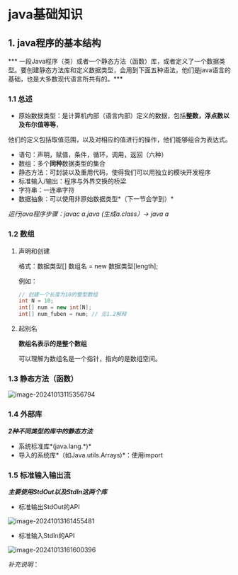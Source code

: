 # java基础知识

## 1. java程序的基本结构

***	一段Java程序（类）或者一个静态方法（函数）库，或者定义了一个数据类型。要创建静态方法库和定义数据类型，会用到下面五种语法，他们是java语言的基础，也是大多数现代语言所共有的。***

### 1.1 总述

- 原始数据类型：是计算机内部（语言内部）定义的数据，包括**整数，浮点数以及布尔值等等**，

他们的定义包括取值范围，以及对相应的值进行的操作，他们能够组合为表达式。

- 语句：声明，赋值，条件，循环，调用，返回（六种）
- 数组：多个**同种**数据类型的集合
- 静态方法：可封装以及重用代码，使得我们可以用独立的模块开发程序
- 标准输入/输出：程序与外界交换的桥梁
- 字符串：一连串字符
- 数据抽象：可以使用非原始数据类型*（下一节会学到）*

*运行java程序步骤：javac a.java (生成a.class）-> java a*

### 1.2 数组

1. 声明和创建

   格式：数据类型[] 数组名 = new 数据类型[length];

   例如：

   ```java
   // 创建一个长度为10的整型数组
   int N = 10;
   int[] num = new int[N];
   int[] num_fuben = num; // 见1.2解释
   ```

   

2. 起别名

   **数组名表示的是整个数组**

   可以理解为数组名是一个指针，指向的是数组空间。

### 1.3 静态方法（函数）

![image-20241013115356794](C:\Users\dgzsz\AppData\Roaming\Typora\typora-user-images\image-20241013115356794.png)

### 1.4 外部库

***2种不同类型的库中的静态方法***

- 系统标准库*(java.lang.\*)*
- 导入的系统库*（如Java.utils.Arrays)*：使用import

### 1.5 标准输入输出流

***主要使用StdOut以及StdIn这两个库***

- 标准输出StdOut的API

![image-20241013161455481](C:\Users\dgzsz\AppData\Roaming\Typora\typora-user-images\image-20241013161455481.png)

- 标准输入StdIn的API

![image-20241013161600396](C:\Users\dgzsz\AppData\Roaming\Typora\typora-user-images\image-20241013161600396.png)

*补充说明*：